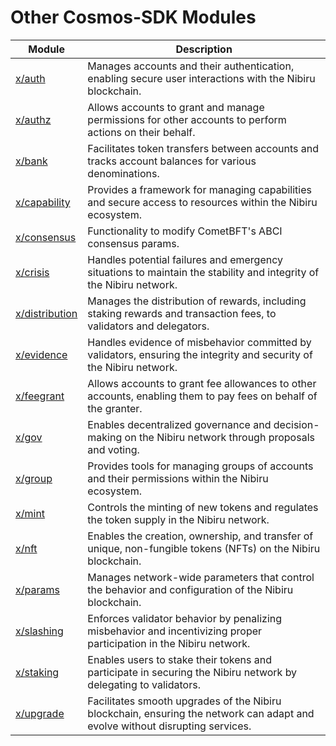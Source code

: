 # Other Cosmos-SDK Modules

| Module       | Description                                                                                                                  |
| --- | --- |
| [x/auth](./auth.md)         | Manages accounts and their authentication, enabling secure user interactions with the Nibiru blockchain.                     |
| [x/authz](./authz.md)        | Allows accounts to grant and manage permissions for other accounts to perform actions on their behalf.                       |
| [x/bank](./bank.md)         | Facilitates token transfers between accounts and tracks account balances for various denominations.                          |
| [x/capability](./capability.md)   | Provides a framework for managing capabilities and secure access to resources within the Nibiru ecosystem.                   |
| [x/consensus](./consensus.md)    | Functionality to modify CometBFT's ABCI consensus params.         |
| [x/crisis](./crisis.md)       | Handles potential failures and emergency situations to maintain the stability and integrity of the Nibiru network.          |
| [x/distribution](./distribution.md) | Manages the distribution of rewards, including staking rewards and transaction fees, to validators and delegators.           |
| [x/evidence](./evidence.md)     | Handles evidence of misbehavior committed by validators, ensuring the integrity and security of the Nibiru network.         |
| [x/feegrant](./feegrant.md)     | Allows accounts to grant fee allowances to other accounts, enabling them to pay fees on behalf of the granter.               |
| [x/gov](./gov.md)          | Enables decentralized governance and decision-making on the Nibiru network through proposals and voting.                     |
| [x/group](./group.md)        | Provides tools for managing groups of accounts and their permissions within the Nibiru ecosystem.                            |
| [x/mint](./mint.md)         | Controls the minting of new tokens and regulates the token supply in the Nibiru network.                                     |
| [x/nft](./nft.md)          | Enables the creation, ownership, and transfer of unique, non-fungible tokens (NFTs) on the Nibiru blockchain.               |
| [x/params](./params.md)       | Manages network-wide parameters that control the behavior and configuration of the Nibiru blockchain.                        |
| [x/slashing](./slashing.md)     | Enforces validator behavior by penalizing misbehavior and incentivizing proper participation in the Nibiru network.         |
| [x/staking](./staking.md)      | Enables users to stake their tokens and participate in securing the Nibiru network by delegating to validators.              |
| [x/upgrade](./upgrade.md)      | Facilitates smooth upgrades of the Nibiru blockchain, ensuring the network can adapt and evolve without disrupting services. |

